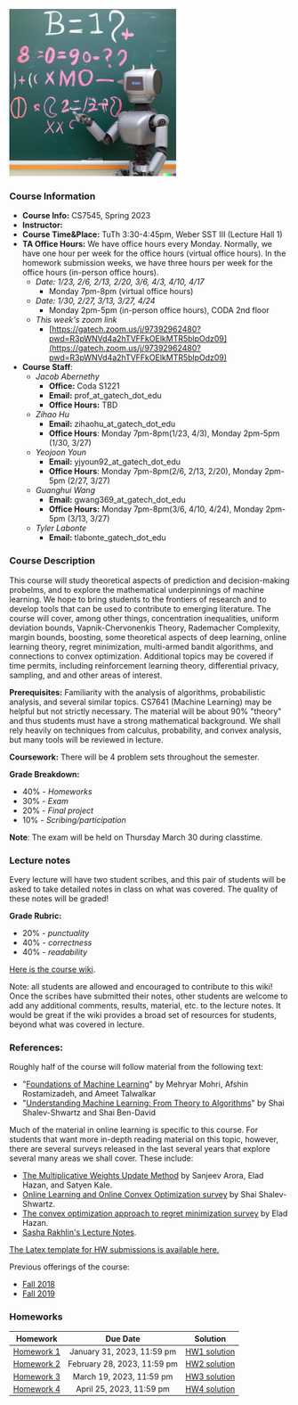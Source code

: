 <img src="robot_blackboard.png"
     width="300" />

### Course Information

* **Course Info:**	CS7545, Spring 2023
* **Instructor:**	
* **Course Time&Place:**	TuTh 3:30-4:45pm, Weber SST III (Lecture Hall 1)
* **TA Office Hours:** We have office hours every Monday. Normally, we have one hour per week for the office hours (virtual office hours). In the homework submission weeks, we have three hours per week for the office hours (in-person office hours).  
    - *Date: 1/23, 2/6, 2/13, 2/20, 3/6, 4/3, 4/10, 4/17*
        - Monday 7pm-8pm (virtual office hours)
    - *Date: 1/30, 2/27, 3/13, 3/27, 4/24*
        - Monday 2pm-5pm (in-person office hours), CODA 2nd floor
    - *This week's zoom link*
        - [https://gatech.zoom.us/j/97392962480?pwd=R3pWNVd4a2hTVFFkOElkMTR5blpOdz09](https://gatech.zoom.us/j/97392962480?pwd=R3pWNVd4a2hTVFFkOElkMTR5blpOdz09)
* **Course Staff**:
    - *Jacob Abernethy*
        - **Office:**  Coda S1221
        - **Email:** prof_at_gatech_dot_edu
        - **Office Hours:** TBD
    - *Zihao Hu*
        - **Email:** zihaohu_at_gatech_dot_edu
        - **Office Hours**: Monday 7pm-8pm(1/23, 4/3), Monday 2pm-5pm (1/30, 3/27)
    - *Yeojoon Youn*
        - **Email:** yjyoun92_at_gatech_dot_edu
        - **Office Hours**: Monday 7pm-8pm(2/6, 2/13, 2/20), Monday 2pm-5pm (2/27, 3/27)
    - *Guanghui Wang*
        - **Email:** gwang369_at_gatech_dot_edu
        - **Office Hours:** Monday 7pm-8pm(3/6, 4/10, 4/24), Monday 2pm-5pm (3/13, 3/27)
    - *Tyler Labonte*
        - **Email:** tlabonte_gatech_dot_edu

### Course Description

This course will study theoretical aspects of prediction and decision-making probelms, and to explore the mathematical underpinnings of machine learning. We hope to bring students to the frontiers of research and to develop tools that can be used to contribute to emerging literature. The course will cover, among other things, concentration inequalities, uniform deviation bounds, Vapnik-Chervonenkis Theory, Rademacher Complexity, margin bounds, boosting, some theoretical aspects of deep learning, online learning theory, regret minimization, multi-armed bandit algorithms, and connections to convex optimization. Additional topics may be covered if time permits, including reinforcement learning theory, differential privacy, sampling, and and other areas of interest. 

**Prerequisites:** Familiarity with the analysis of algorithms, probabilistic analysis, and several similar topics. CS7641 (Machine Learning) may be helpful but not strictly necessary. The material will be about 90% "theory" and thus students must have a strong mathematical background. We shall rely heavily on techniques from calculus, probability, and convex analysis, but many tools will be reviewed in lecture.

**Coursework:** There will be 4 problem sets throughout the semester.

**Grade Breakdown:**
* 40% - *Homeworks*
* 30% - *Exam*
* 20% - *Final project*
* 10% - *Scribing/participation*

**Note**: The exam will be held on Thursday March 30 during classtime.

### Lecture notes

Every lecture will have two student scribes, and this pair of students will be asked to take detailed notes in class on what was covered. The quality of these notes will be graded! 

**Grade Rubric:**
* 20% - *punctuality*
* 40% - *correctness*
* 40% - *readability*

[Here is the course wiki](https://github.com/mltheory/CS7545/wiki).

Note: all students are allowed and encouraged to contribute to this wiki! Once the scribes have submitted their notes, other students are welcome to add any additional comments, results, material, etc. to the lecture notes. It would be great if the wiki provides a broad set of resources for students, beyond what was covered in lecture.


### References:

Roughly half of the course will follow material from the following text:

 * "[Foundations of Machine Learning](https://www.amazon.com/Foundations-Machine-Learning-Adaptive-Computation/dp/026201825X)" by Mehryar Mohri, Afshin Rostamizadeh, and Ameet Talwalkar
 * "[Understanding Machine Learning: From Theory to Algorithms](https://www.cs.huji.ac.il/~shais/UnderstandingMachineLearning/understanding-machine-learning-theory-algorithms.pdf)" by Shai Shalev-Shwartz and Shai Ben-David

Much of the material in online learning is specific to this course. For students that want more in-depth reading material on this topic, however, there are several surveys released in the last several years that explore several many areas we shall cover. These include:

* [The Multiplicative Weights Update Method](http://www.cs.princeton.edu/~arora/pubs/MWsurvey.pdf) by Sanjeev Arora, Elad Hazan, and Satyen Kale.
* [Online Learning and Online Convex Optimization survey](http://www.cs.huji.ac.il/~shais/papers/OLsurvey.pdf) by Shai Shalev-Shwartz.
* [The convex optimization approach to regret minimization survey](http://www.cs.princeton.edu/~ehazan/papers/OCO-survey.pdf) by Elad Hazan.
* [Sasha Rakhlin's Lecture Notes](http://www-stat.wharton.upenn.edu/~rakhlin/courses/stat928/stat928_notes.pdf).

[The Latex template for HW submissions is available here.](./hw/CS7545hw_template.tex)

Previous offerings of the course: 
- [Fall 2018](./Fall18)
- [Fall 2019](./Fall19)

### Homeworks

| Homework | Due Date  | Solution |
| :------------: |:-------------: |:-------------: |
| [Homework 1](./hw/CS7545_HW1.pdf) | January 31, 2023, 11:59 pm | [HW1 solution](./hw/CS7545_HW1_sol.pdf) |
| [Homework 2](./hw/CS7545_HW2.pdf) | February 28, 2023, 11:59 pm | [HW2 solution](./hw/CS7545_HW2_sol.pdf) |
| [Homework 3](./hw/CS7545_HW3.pdf) | March 19, 2023, 11:59 pm | [HW3 solution](./hw/CS7545_HW3_sol.pdf) |
| [Homework 4](./hw/CS7545_HW4.pdf) | April 25, 2023, 11:59 pm | [HW4 solution](./hw/CS7545_HW4_sol.pdf) |
